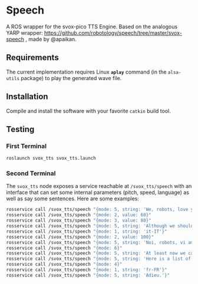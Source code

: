 # Speech

A ROS wrapper for the svox-pico TTS Engine. Based on the analogous YARP wrapper: https://github.com/robotology/speech/tree/master/svox-speech , made by @apaikan.

## Requirements

The current implementation requires Linux **`aplay`** command (in the `alsa-utils` package) to play the generated wave file.


## Installation

Compile and install the software with your favorite `catkin` build tool.


## Testing

### First Terminal

```sh
roslaunch svox_tts svox_tts.launch
```

### Second Terminal

The `svox_tts` node exposes a service reachable at `/svox_tts/speech` with an interface that can set some internal parameters (pitch, speed, language) as well as say some sentences. Here are some examples:

```sh
rosservice call /svox_tts/speech "{mode: 5, string: 'We, robots, love you.'}"
rosservice call /svox_tts/speech "{mode: 2, value: 60}"
rosservice call /svox_tts/speech "{mode: 3, value: 80}"
rosservice call /svox_tts/speech "{mode: 5, string: 'Although we should improve our TTS capabilities.'}"
rosservice call /svox_tts/speech "{mode: 1, string: 'it-IT'}"
rosservice call /svox_tts/speech "{mode: 2, value: 100}"
rosservice call /svox_tts/speech "{mode: 5, string: 'Noi, robots, vi amiamo. Anche se dovremmo migliorare le nostre capacità nel TTS.'}"
rosservice call /svox_tts/speech "{mode: 6}"
rosservice call /svox_tts/speech "{mode: 5, string: 'At least now we can speak multiple languages.'}"
rosservice call /svox_tts/speech "{mode: 5, string: 'Here is a list of the languages we can speak:'}"
rosservice call /svox_tts/speech "{mode: 4}"
rosservice call /svox_tts/speech "{mode: 1, string: 'fr-FR'}"
rosservice call /svox_tts/speech "{mode: 5, string: 'Adieu.'}"
```
